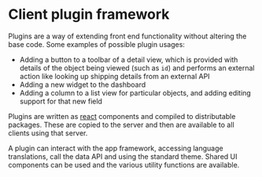 # Client plugin framework

Plugins are a way of extending front end functionality without altering the base code. Some examples of possible plugin usages:
- Adding a button to a toolbar of a detail view, which is provided with details of the object being viewed (such as `id`) and performs an external action like looking up shipping details from an external API
- Adding a new widget to the dashboard
- Adding a column to a list view for particular objects, and adding editing support for that new field

Plugins are written as [react](https://react.dev/) components and compiled to distributable packages. These are copied to the server and then are available to all clients using that server.

A plugin can interact with the app framework, accessing language translations, call the data API and using the standard theme. Shared UI components can be used and the various utility functions are available.
